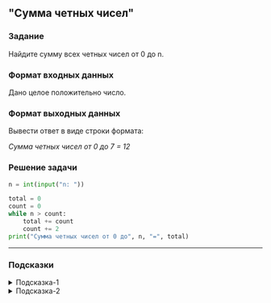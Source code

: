 ## "Сумма четных чисел"

### Задание

Найдите сумму всех четных чисел от 0 до n.

### Формат входных данных

Дано целое положительно число.

### Формат выходных данных

Вывести ответ в виде строки формата:

_Сумма четных чисел от 0 до 7 = 12_

### Решение задачи

```python
n = int(input("n: "))

total = 0
count = 0
while n > count:
    total += count
    count += 2
print("Сумма четных чисел от 0 до", n, "=", total)
```

---

### Подсказки

<details>
<summary>Подсказка-1</summary>
Смотрите в примерах "Нахождение суммы чисел в диапазоне [a, b]"
</details>

<details>
<summary>Подсказка-2</summary>
Если хотите сохранить исходное значение переменной, создайте её копию

```python
a = 10
a_copy = a
```
</details>
